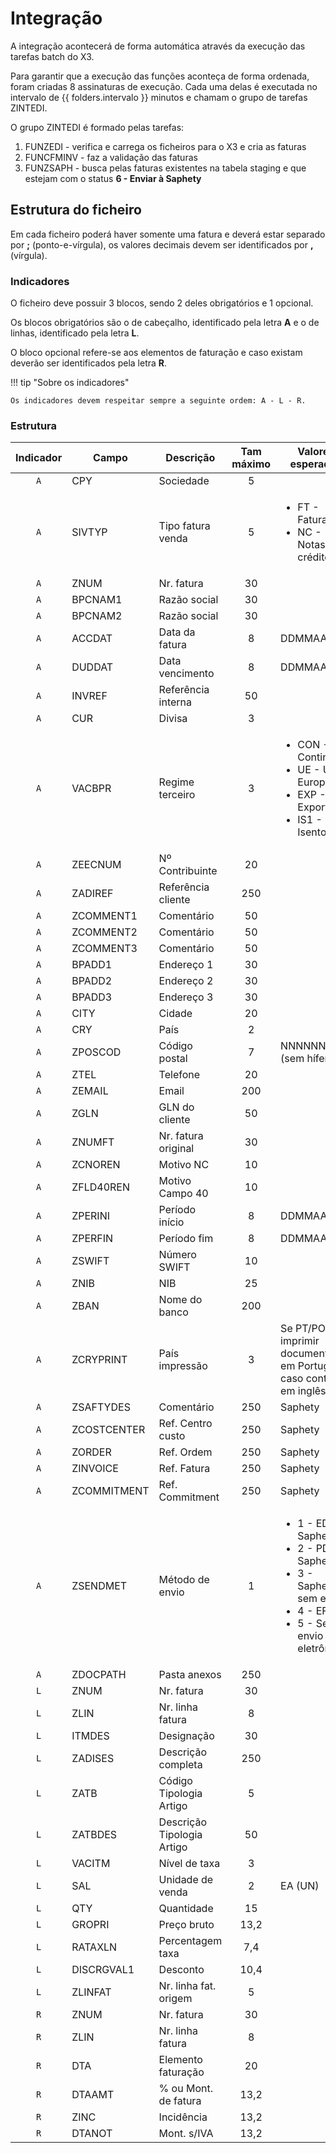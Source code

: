 # Integração

<p class="docX3">A integração acontecerá de forma automática através da execução das tarefas batch do X3.</p>

<p class="docX3">Para garantir que a execução das funções aconteça de forma ordenada, foram criadas 8 assinaturas de execução. Cada
uma delas é executada no intervalo de {{ folders.intervalo }} minutos e chamam o grupo de tarefas ZINTEDI.</p>

<p class="docX3">O grupo ZINTEDI é formado pelas tarefas:</p>

1. FUNZEDI - verifica e carrega os ficheiros para o X3 e cria as faturas
2. FUNCFMINV - faz a validação das faturas
3. FUNZSAPH - busca pelas faturas existentes na tabela staging e que estejam com o status
   **6 - Enviar à Saphety**

## Estrutura do ficheiro

<p class="docX3">
Em cada ficheiro poderá haver somente uma fatura e deverá estar separado por <strong>;</strong> (ponto-e-vírgula),
 os valores decimais devem ser identificados por <strong>,</strong> (vírgula).
</p>

### Indicadores

O ficheiro deve possuir 3 blocos, sendo 2 deles obrigatórios e 1 opcional.

Os blocos obrigatórios são o de cabeçalho, identificado pela letra **A** e o de linhas, identificado pela letra **L**.

O bloco opcional refere-se aos elementos de faturação e caso existam deverão ser identificados pela letra **R**.

!!! tip "Sobre os indicadores"

    Os indicadores devem respeitar sempre a seguinte ordem: A - L - R.

### Estrutura

<div class="annotate" markdown>

| Indicador | Campo       | Descrição                  | Tam máximo | Valores esperados                                                                                                                         |
| :-------: | ----------- | -------------------------- | :--------: | ----------------------------------------------------------------------------------------------------------------------------------------- |
|    `A`    | CPY         | Sociedade                  |     5      |                                                                                                                                           |
|    `A`    | SIVTYP      | Tipo fatura venda          |     5      | <ul><li>FT - Faturas</li><li>NC - Notas de crédito</li></ul>                                                                              |
|    `A`    | ZNUM        | Nr. fatura                 |     30     |                                                                                                                                           |
|    `A`    | BPCNAM1     | Razão social               |     30     |                                                                                                                                           |
|    `A`    | BPCNAM2     | Razão social               |     30     |                                                                                                                                           |
|    `A`    | ACCDAT      | Data da fatura             |     8      | DDMMAAAA                                                                                                                                  |
|    `A`    | DUDDAT      | Data vencimento            |     8      | DDMMAAAA                                                                                                                                  |
|    `A`    | INVREF      | Referência interna         |     50     |                                                                                                                                           |
|    `A`    | CUR         | Divisa                     |     3      |                                                                                                                                           |
|    `A`    | VACBPR      | Regime terceiro            |     3      | <ul><li>CON - Continente</li><li>UE - União Europeia</li><li>EXP - Exportação</li><li>IS1 - Isento</li></ul>                              |
|    `A`    | ZEECNUM     | Nº Contribuinte            |     20     |                                                                                                                                           |
|    `A`    | ZADIREF     | Referência cliente         |    250     |                                                                                                                                           |
|    `A`    | ZCOMMENT1   | Comentário                 |     50     |                                                                                                                                           |
|    `A`    | ZCOMMENT2   | Comentário                 |     50     |                                                                                                                                           |
|    `A`    | ZCOMMENT3   | Comentário                 |     50     |                                                                                                                                           |
|    `A`    | BPADD1      | Endereço 1                 |     30     |                                                                                                                                           |
|    `A`    | BPADD2      | Endereço 2                 |     30     |                                                                                                                                           |
|    `A`    | BPADD3      | Endereço 3                 |     30     |                                                                                                                                           |
|    `A`    | CITY        | Cidade                     |     20     |                                                                                                                                           |
|    `A`    | CRY         | País                       |     2      |                                                                                                                                           |
|    `A`    | ZPOSCOD     | Código postal              |     7      | NNNNNNN (sem hífen)                                                                                                                       |
|    `A`    | ZTEL        | Telefone                   |     20     |                                                                                                                                           |
|    `A`    | ZEMAIL      | Email                      |    200     |                                                                                                                                           |
|    `A`    | ZGLN        | GLN do cliente             |     50     |                                                                                                                                           |
|    `A`    | ZNUMFT      | Nr. fatura original        |     30     |                                                                                                                                           |
|    `A`    | ZCNOREN     | Motivo NC                  |     10     |                                                                                                                                           |
|    `A`    | ZFLD40REN   | Motivo Campo 40            |     10     |                                                                                                                                           |
|    `A`    | ZPERINI     | Período início             |     8      | DDMMAAAA                                                                                                                                  |
|    `A`    | ZPERFIN     | Período fim                |     8      | DDMMAAAA                                                                                                                                  |
|    `A`    | ZSWIFT      | Número SWIFT               |     10     |                                                                                                                                           |
|    `A`    | ZNIB        | NIB                        |     25     |                                                                                                                                           |
|    `A`    | ZBAN        | Nome do banco              |    200     |                                                                                                                                           |
|    `A`    | ZCRYPRINT   | País impressão             |     3      | Se PT/POR imprimir documentos em Português, caso contrário em inglês                                                                      |
|    `A`    | ZSAFTYDES   | Comentário                 |    250     | Saphety                                                                                                                                   |
|    `A`    | ZCOSTCENTER | Ref. Centro custo          |    250     | Saphety                                                                                                                                   |
|    `A`    | ZORDER      | Ref. Ordem                 |    250     | Saphety                                                                                                                                   |
|    `A`    | ZINVOICE    | Ref. Fatura                |    250     | Saphety                                                                                                                                   |
|    `A`    | ZCOMMITMENT | Ref. Commitment            |    250     | Saphety                                                                                                                                   |
|    `A`    | ZSENDMET    | Método de envio            |     1      | <ul><li>1 - EDI Saphety</li><li>2 - PDF Saphety</li><li>3 - Saphety sem envio</li><li>4 - EFAT</li><li>5 - Sem envio eletrônico</li></ul> |
|    `A`    | ZDOCPATH    | Pasta anexos               |    250     |                                                                                                                                           |
|    `L`    | ZNUM        | Nr. fatura                 |     30     |                                                                                                                                           |
|    `L`    | ZLIN        | Nr. linha fatura           |     8      |                                                                                                                                           |
|    `L`    | ITMDES      | Designação                 |     30     |                                                                                                                                           |
|    `L`    | ZADISES     | Descrição completa         |    250     |                                                                                                                                           |
|    `L`    | ZATB        | Código Tipologia Artigo    |     5      |                                                                                                                                           |
|    `L`    | ZATBDES     | Descrição Tipologia Artigo |     50     |                                                                                                                                           |
|    `L`    | VACITM      | Nível de taxa              |     3      |                                                                                                                                           |
|    `L`    | SAL         | Unidade de venda           |     2      | EA (UN)                                                                                                                                   |
|    `L`    | QTY         | Quantidade                 |     15     |                                                                                                                                           |
|    `L`    | GROPRI      | Preço bruto                |    13,2    |                                                                                                                                           |
|    `L`    | RATAXLN     | Percentagem taxa           |    7,4     |                                                                                                                                           |
|    `L`    | DISCRGVAL1  | Desconto                   |    10,4    |                                                                                                                                           |
|    `L`    | ZLINFAT     | Nr. linha fat. origem      |     5      |                                                                                                                                           |
|    `R`    | ZNUM        | Nr. fatura                 |     30     |                                                                                                                                           |
|    `R`    | ZLIN        | Nr. linha fatura           |     8      |                                                                                                                                           |
|    `R`    | DTA         | Elemento faturação         |     20     |                                                                                                                                           |
|    `R`    | DTAAMT      | % ou Mont. de fatura       |    13,2    |                                                                                                                                           |
|    `R`    | ZINC        | Incidência                 |    13,2    |                                                                                                                                           |
|    `R`    | DTANOT      | Mont. s/IVA                |    13,2    |                                                                                                                                           |

</div>
